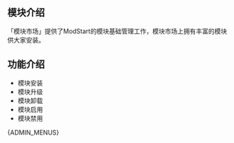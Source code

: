 
## 模块介绍

「模块市场」提供了ModStart的模块基础管理工作，模块市场上拥有丰富的模块供大家安装。


## 功能介绍

- 模块安装
- 模块升级
- 模块卸载
- 模块启用
- 模块禁用



{ADMIN_MENUS}